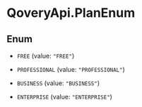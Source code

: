 # QoveryApi.PlanEnum

## Enum


* `FREE` (value: `"FREE"`)

* `PROFESSIONAL` (value: `"PROFESSIONAL"`)

* `BUSINESS` (value: `"BUSINESS"`)

* `ENTERPRISE` (value: `"ENTERPRISE"`)


